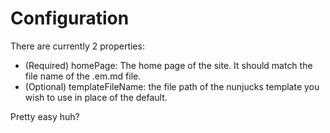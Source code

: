 # Configuration

There are currently 2 properties:

- (Required) homePage: The home page of the site. It should match the file name of the .em.md file.
- (Optional) templateFileName: the file path of the nunjucks template you wish to use in place of the default.

Pretty easy huh?